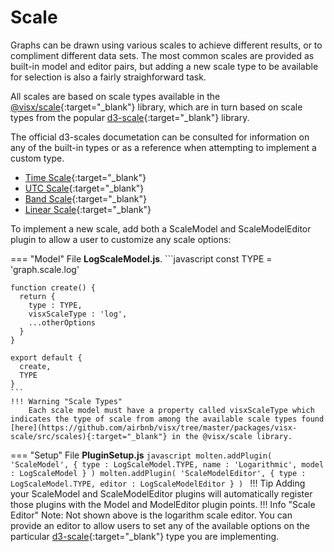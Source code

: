 # Scale
Graphs can be drawn using various scales to achieve different results, or to compliment different data sets. The most common scales are provided as built-in model and editor pairs, but adding a new scale type to be available for selection is also a fairly straighforward task.

All scales are based on scale types available in the [@visx/scale](https://airbnb.io/visx/docs/scale){:target="_blank"} library, which are in turn based on scale types from the popular [d3-scale](https://github.com/d3/d3-scale){:target="_blank"} library.

The official d3-scales documetation can be consulted for information on any of the built-in types or as a reference when attempting to implement a custom type.

- [Time Scale](https://github.com/d3/d3-scale#scaleTime){:target="_blank"}
- [UTC Scale](https://github.com/d3/d3-scale#scaleUtc){:target="_blank"}
- [Band Scale](https://github.com/d3/d3-scale#scaleBand){:target="_blank"}
- [Linear Scale](https://github.com/d3/d3-scale#scaleLinear){:target="_blank"}

To implement a new scale, add both a ScaleModel and ScaleModelEditor plugin to allow a user to customize any scale options:

=== "Model"
    File **LogScaleModel.js**.
    ```javascript
    const TYPE = 'graph.scale.log'

    function create() {
      return {
        type : TYPE,
        visxScaleType : 'log',
        ...otherOptions
      }
    }

    export default {
      create,
      TYPE
    }
    ```
    !!! Warning "Scale Types"
        Each scale model must have a property called visxScaleType which indicates the type of scale from among the available scale types found [here](https://github.com/airbnb/visx/tree/master/packages/visx-scale/src/scales){:target="_blank"} in the @visx/scale library.
=== "Setup"
    File **PluginSetup.js**
    ```javascript
    molten.addPlugin( 'ScaleModel', { type : LogScaleModel.TYPE, name : 'Logarithmic', model : LogScaleModel } )
    molten.addPlugin( 'ScaleModelEditor', { type : LogScaleModel.TYPE, editor : LogScaleModelEditor } )
    ```
    !!! Tip
        Adding your ScaleModel and ScaleModelEditor plugins will automatically register those plugins with the Model and ModelEditor plugin points.
!!! Info "Scale Editor"
    Note: Not shown above is the logarithm scale editor. You can provide an editor to allow users to set any of the available options on the particular [d3-scale](https://github.com/d3/d3-scale){:target="_blank"} type you are implementing.